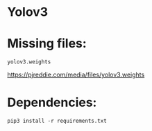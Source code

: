 # Yolov3

# Missing files:

    yolov3.weights
    
  https://pjreddie.com/media/files/yolov3.weights
  
# Dependencies:
  
    pip3 install -r requirements.txt

